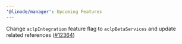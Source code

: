```yaml
---
'@linode/manager': Upcoming Features
---
```


Change `aclpIntegration` feature flag to `aclpBetaServices` and update related references ([#12364](https://github.com/linode/manager/pull/12364))
